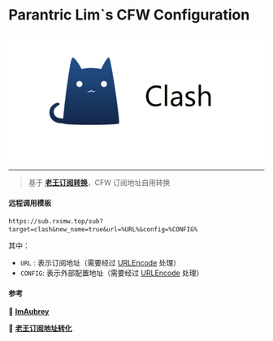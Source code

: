 # Parantric Lim`s CFW Configuration

![b63596ca-e19e-4998-aab1-1f86631ef8a4](https://raw.githubusercontent.com/Parantric/picture-bed/main/202205311807118.jpg)

------

> 基于 **[老王订阅转换](https://sub.rxsmw.top/)**，CFW 订阅地址自用转换

#### 远程调用模板

```
https://sub.rxsmw.top/sub?target=clash&new_name=true&url=%URL%&config=%CONFIG%
```

其中：

- `URL` : 表示订阅地址（需要经过 [URLEncode](https://www.urlencoder.org/) 处理）
- `CONFIG`: 表示外部配置地址（需要经过 [URLEncode](https://www.urlencoder.org/) 处理）

#### 参考

:bookmark: [**ImAubrey**](https://github.com/ImAubrey/ImAubrey)

:bookmark: [**老王订阅地址转化**](https://sub.rxsmw.top/)
